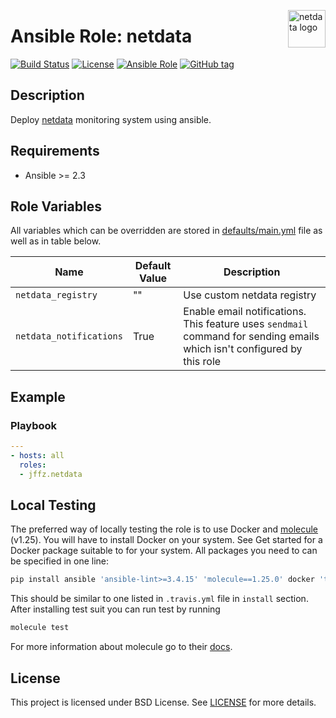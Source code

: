 <p><img src="https://pbs.twimg.com/profile_images/734637357480194048/dqVkYxwm_400x400.jpg" alt="netdata logo" title="netdata" align="right" height="60" /></p>

# Ansible Role: netdata

[![Build Status](https://travis-ci.org/jffz/ansible-netdata.svg?branch=master)](https://travis-ci.org/jffz/ansible-netdata)
[![License](https://img.shields.io/badge/license-BSD%20License-brightgreen.svg)](https://opensource.org/licenses/BSD-2-Clause)
[![Ansible Role](https://img.shields.io/badge/ansible%20role-jffz-netdata-blue.svg)](https://galaxy.ansible.com/jffz/ansible/)
[![GitHub tag](https://img.shields.io/github/tag/jffz/ansible-netdata.svg)](https://github.com/cloudalchemy/ansible-netdata/tags)

## Description

Deploy [netdata](https://github.com/firehol/netdata) monitoring system using ansible.

## Requirements

- Ansible >= 2.3

## Role Variables

All variables which can be overridden are stored in [defaults/main.yml](defaults/main.yml) file as well as in table below.

| Name           | Default Value | Description                        |
| -------------- | ------------- | -----------------------------------|
| `netdata_registry` | "" | Use custom netdata registry |
| `netdata_notifications` | True | Enable email notifications. This feature uses `sendmail` command for sending emails which isn't configured by this role |

## Example

### Playbook

```yaml
---
- hosts: all
  roles:
  - jffz.netdata
```

## Local Testing

The preferred way of locally testing the role is to use Docker and [molecule](https://github.com/metacloud/molecule) (v1.25). You will have to install Docker on your system. See Get started for a Docker package suitable to for your system.
All packages you need to can be specified in one line:
```sh
pip install ansible 'ansible-lint>=3.4.15' 'molecule==1.25.0' docker 'testinfra>=1.7.0,<=1.10.1' jmespath
```
This should be similar to one listed in `.travis.yml` file in `install` section.
After installing test suit you can run test by running
```sh
molecule test
```
For more information about molecule go to their [docs](http://molecule.readthedocs.io/en/stable-1.25/).

## License

This project is licensed under BSD License. See [LICENSE](/LICENSE) for more details.
